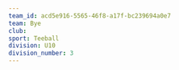 ```yaml
---
team_id: acd5e916-5565-46f8-a17f-bc239694a0e7
team: Bye
club:
sport: Teeball
division: U10
division_number: 3
---
```

